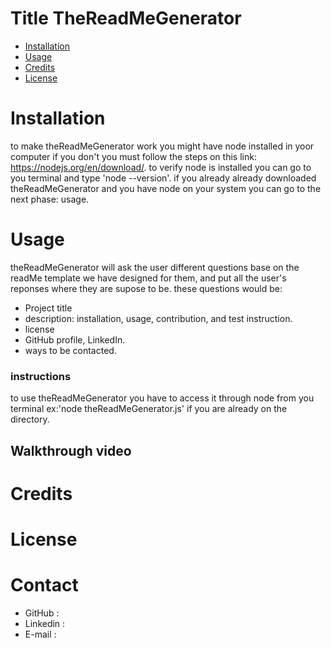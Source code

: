 # Title TheReadMeGenerator
* [Installation](#installation)
* [Usage](#usage)
* [Credits](#credits)
* [License](#license)


# Installation
to make theReadMeGenerator work you might have node installed in yoor computer if you don't you must follow the steps on this link: https://nodejs.org/en/download/. to verify node is installed you can go to you terminal and type 'node --version'.
if you already already downloaded theReadMeGenerator and you have node on your system you can go to the next phase: usage.

# Usage
theReadMeGenerator will ask the user different questions base on the readMe template we have designed for them, and put all the user's reponses where they are supose to be. these questions would be:
* Project title
* description: installation, usage, contribution, and test instruction.
* license
* GitHub profile, LinkedIn.
* ways to be contacted.
### instructions 
to use theReadMeGenerator you have to access it through node from you terminal ex:'node theReadMeGenerator.js' if you are already on the directory.
## Walkthrough video

# Credits
# License 

# Contact
* GitHub :
* Linkedin :
* E-mail :



